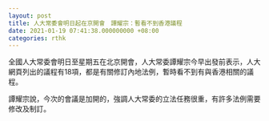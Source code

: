 ```yaml
---
layout: post
title: 人大常委會明日起在京開會　譚耀宗：暫看不到香港議程
date: 2021-01-19 07:41:38.000000000 +08:00
categories: rthk
---
```


全國人大常委會明日至星期五在北京開會，人大常委譚耀宗今早出發前表示，人大網頁列出的議程有18項，都是有關修訂內地法例，暫時看不到有與香港相關的議程。

譚耀宗說，今次的會議是加開的，強調人大常委的立法任務很重，有許多法例需要修改及制訂。

